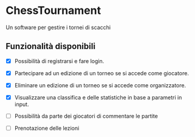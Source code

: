 # ChessTournament

Un software per gestire i tornei di scacchi

## Funzionalità disponibili
- [x] Possibilità di registrarsi e fare login. 
- [x] Partecipare ad un edizione di un torneo se si accede come giocatore. 
- [x] Eliminare un edizione di un torneo se si accede come organizzatore.
- [x] Visualizzare una classifica e delle statistiche in base a parametri in input.
- [ ] Possibilità da parte dei giocatori di commentare le partite
- [ ] Prenotazione delle lezioni


